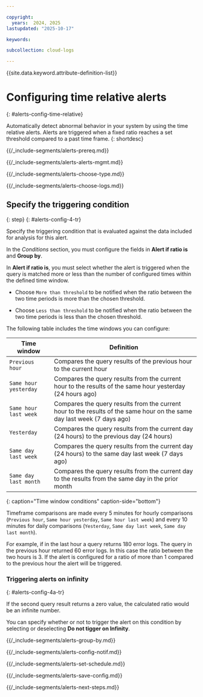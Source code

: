 ```yaml
---

copyright:
  years:  2024, 2025
lastupdated: "2025-10-17"

keywords:

subcollection: cloud-logs

---
```


{{site.data.keyword.attribute-definition-list}}



# Configuring time relative alerts
{: #alerts-config-time-relative}

Automatically detect abnormal behavior in your system by using the time relative alerts. Alerts are triggered when a fixed ratio reaches a set threshold compared to a past time frame.
{: shortdesc}


{{/_include-segments/alerts-prereq.md}}


{{/_include-segments/alerts-alerts-mgmt.md}}


{{/_include-segments/alerts-choose-type.md}}


{{/_include-segments/alerts-choose-logs.md}}


## Specify the triggering condition
{: step}
{: #alerts-config-4-tr}

Specify the triggering condition that is evaluated against the data included for analysis for this alert.

In the *Conditions* section, you must configure the fields in **Alert if ratio is** and **Group by**.

In **Alert if ratio is**, you must select whether the alert is triggered when the query is matched more or less than the number of configured times within the defined time window.

- Choose `More than threshold` to be notified when the ratio between the two time periods is more than the chosen threshold.

- Choose `Less than threshold` to be notified when the ratio between the two time periods is less than the chosen threshold.

The following table includes the time windows you can configure:

| Time window | Definition |
|-------------|------------|
| `Previous hour` | Compares the query results of the previous hour to the current hour |
| `Same hour yesterday` | Compares the query results from the current hour to the results of the same hour yesterday (24 hours ago) |
| `Same hour last week` | Compares the query results from the current hour to the results of the same hour on the same day last week (7 days ago) |
| `Yesterday` | Compares the query results from the current day (24 hours) to the previous day (24 hours) |
| `Same day last week` | Compares the query results from the current day (24 hours) to the same day last week (7 days ago) |
| `Same day last month` | Compares the query results from the current day to the results from the same day in the prior month |
{: caption="Time window conditions" caption-side="bottom"}

Timeframe comparisons are made every 5 minutes for hourly comparisons (`Previous hour`, `Same hour yesterday`, `Same hour last week`) and every 10 minutes for daily comparisons (`Yesterday`, `Same day last week`, `Same day last month`).

For example, if in the last hour a query returns 180 error logs. The query in the previous hour returned 60 error logs. In this case the ratio between the two hours is 3. If the alert is configured for a ratio of more than 1 compared to the previous hour the alert will be triggered.



### Triggering alerts on infinity
{: #alerts-config-4a-tr}

If the second query result returns a zero value, the calculated ratio would be an infinite number.

You can specify whether or not to trigger the alert on this condition by selecting or deselecting **Do not tigger on Infinity**.


{{/_include-segments/alerts-group-by.md}}


{{/_include-segments/alerts-config-notif.md}}


{{/_include-segments/alerts-set-schedule.md}}


{{/_include-segments/alerts-save-config.md}}


{{/_include-segments/alerts-next-steps.md}}
